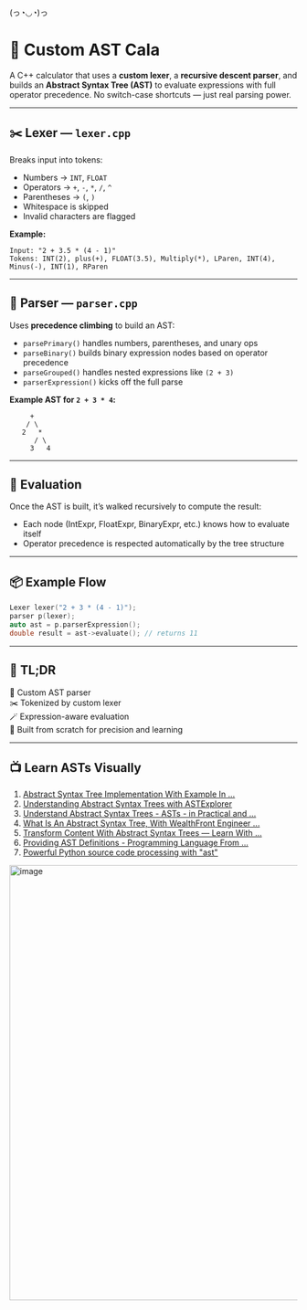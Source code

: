 (っ◔◡◔)っ
# 🧮 Custom AST Cala

A C++ calculator that uses a **custom lexer**, a **recursive descent parser**, and builds an **Abstract Syntax Tree (AST)** to evaluate expressions with full operator precedence. No switch-case shortcuts — just real parsing power.

---

## ✂️ Lexer — `lexer.cpp`

Breaks input into tokens:
- Numbers → `INT`, `FLOAT`
- Operators → `+`, `-`, `*`, `/`, `^`
- Parentheses → `(`, `)`
- Whitespace is skipped
- Invalid characters are flagged

**Example:**
```
Input: "2 + 3.5 * (4 - 1)"
Tokens: INT(2), plus(+), FLOAT(3.5), Multiply(*), LParen, INT(4), Minus(-), INT(1), RParen
```

---

## 🧩 Parser — `parser.cpp`

Uses **precedence climbing** to build an AST:
- `parsePrimary()` handles numbers, parentheses, and unary ops
- `parseBinary()` builds binary expression nodes based on operator precedence
- `parseGrouped()` handles nested expressions like `(2 + 3)`
- `parserExpression()` kicks off the full parse

**Example AST for `2 + 3 * 4`:**
```
     +
    / \
   2   *
      / \
     3   4
```

---

## 🧮 Evaluation

Once the AST is built, it’s walked recursively to compute the result:
- Each node (IntExpr, FloatExpr, BinaryExpr, etc.) knows how to evaluate itself
- Operator precedence is respected automatically by the tree structure

---

## 📦 Example Flow

```cpp
Lexer lexer("2 + 3 * (4 - 1)");
parser p(lexer);
auto ast = p.parserExpression();
double result = ast->evaluate(); // returns 11
```

---

## 🌿 TL;DR

🧠 Custom AST parser  
✂️ Tokenized by custom lexer  
🪄 Expression-aware evaluation  
🧮 Built from scratch for precision and learning

---

## 📺 Learn ASTs Visually

1. [Abstract Syntax Tree Implementation With Example In ...](https://www.youtube.com/watch?v=xDqmlyWhvko)
2. [Understanding Abstract Syntax Trees with ASTExplorer](https://www.youtube.com/watch?v=_ZOY7bxJ_Yc)
3. [Understand Abstract Syntax Trees - ASTs - in Practical and ...](https://www.youtube.com/watch?v=tM_S-pa4xDk)
4. [What Is An Abstract Syntax Tree, With WealthFront Engineer ...](https://www.youtube.com/watch?v=wINY109MG10)
5. [Transform Content With Abstract Syntax Trees — Learn With ...](https://www.youtube.com/watch?v=acb2osL1VPE)
6. [Providing AST Definitions - Programming Language From ...](https://www.youtube.com/watch?v=4oQ-ZPaQs3k)
7. [Powerful Python source code processing with "ast"](https://www.youtube.com/watch?v=2tOr_0k8EYE)


<img width="1919" height="762" alt="image" src="https://github.com/user-attachments/assets/df6e29ca-a380-49f2-9bb0-7b01e30404a8" />
